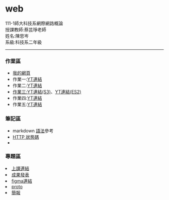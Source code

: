 # web
<div>111-1師大科技系網際網路概論</div>
<div>授課教師:蔡芸琤老師</div>
<div>姓名:陳思岑</div>
<div>系級:科技系二年級</div>

<hr></hr>

<h3>作業區</h3>
<ul>
  <li><a href="https://ssutsen.github.io/web/mypage%20web1/">我的網頁</a></li>
  <li>作業一:<a href="https://www.youtube.com/watch?v=-AhAJhvz884">YT連結</a></li>
  <li>作業二:<a href="https://www.youtube.com/watch?v=SN3skY4I-_g">YT連結</li>
  <li>作業三:<a href="https://youtu.be/LQUkkcwTGPU">YT連結(S3)</a>、<a href="https://youtu.be/DvsoVboB8Ok">YT連結(ES2)</a></li>
  <li>作業四:<a href="https://youtu.be/0jf9gsxyiZ4">YT連結</a></li>
  <li>作業五:<a href="https://youtu.be/O_A4pEreZ54">YT連結</a></li>
</ul>

<h3>筆記區</h3>
<ul>
  <li>markdown <a href="https://www.w3schools.com/html/default.asp">語法</a>參考</li>
  <li><a href="https://developer.mozilla.org/zh-TW/docs/Web/HTTP/Status">HTTP 狀態碼</a></li>
  <li></li>
</ul>



<h3>專題區</h3>
<li><a href="https://meet.google.com/hbg-jtab-noh">上課連結</a></li>
<li><a href="https://youtu.be/RfpI_nQA2XY">成果發表</a></li>
<li><a href="https://www.figma.com/team_invite/redeem/EFvWxOjEjKo3O5glXXILqg">figma連結</a></li>
<li><a href="https://www.figma.com/proto/3zfZbXNk7fElDrrZkdMLLZ/111-1-web?page-id=0%3A1&node-id=20%3A5&viewport=-3019%2C508%2C0.55&scaling=scale-down&starting-point-node-id=20%3A5">proto</a></li>
<li><a href="https://docs.google.com/presentation/d/1Vp0TG_b1CsPNj9nVMYq6fMfN897EHmCFFfb7M-j3fRY/edit?usp=sharing">簡報</a></li>
